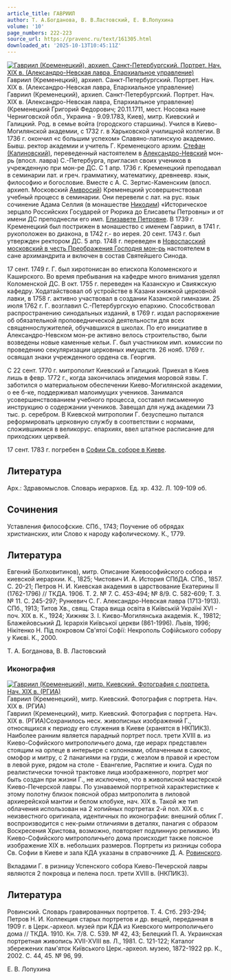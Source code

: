 ```yaml
---
article_title: ГАВРИИЛ
author: Т. А.Богданова, В. В.Ластовский, Е. В.Лопухина
volume: '10'
page_numbers: 222-223
source_url: https://pravenc.ru/text/161305.html
downloaded_at: '2025-10-13T10:45:11Z'
---
```


[![Гавриил (Кременецкий), архиеп. Санкт-Петербургский. Портрет. Нач. XIX в. (Александро-Невская лавра, Епархиальное управление)](https://pravenc.ru/data/220/467/1234/i200.jpg "Кликните для увеличения картинки")](https://pravenc.ru/data/220/467/1234/i400.jpg)Гавриил (Кременецкий), архиеп. Санкт-Петербургский. Портрет. Нач. XIX в. (Александро-Невская лавра, Епархиальное управление)  
Гавриил (Кременецкий), архиеп. Санкт-Петербургский. Портрет. Нач. XIX в. (Александро-Невская лавра, Епархиальное управление)(Кременецкий Григорий Федорович; 20.11.1711, мест. Носовка ныне Черниговской обл., Украина - 9.09.1783, Киев), митр. Киевский и Галицкий. Род. в семье войта (городского старшины). Учился в Киево-Могилянской академии, с 1732 г. в Харьковской училищной коллегии. В 1736 г. окончил «с большим успехом» Славяно-латинскую академию. Бывш. ректор академии и учитель Г. Кременецкого архим. [Стефан (Калиновский)](<https://pravenc.ru/text/Стефан (Калиновский).html>), переведенный настоятелем в [Александро-Невский](https://pravenc.ru/text/Александро-Невский.html) мон-рь (впосл. лавра) С.-Петербурга, пригласил своих учеников в учрежденную при мон-ре ДС. С 1 апр. 1736 г. Кременецкий преподавал в семинарии лат. и греч. грамматику, математику, древнеевр. язык, философию и богословие. Вместе с А. С. Зертис-Каменским (впосл. архиеп. Московский [Амвросий](https://pravenc.ru/text/Амвросий.html)) Кременецкий усовершенствовал учебный процесс в семинарии. Они перевели с лат. на рус. язык сочинение Адама Селлия (в монашестве [Никодим](https://pravenc.ru/text/Никодим.html)) «Историческое зерцало Российских Государей от Рюрика до Елисаветы Петровны» и от имени ДС преподнесли его имп. [Елизавете Петровне](<https://pravenc.ru/text/Елизавета Петровна.html>). В 1739 г. Кременецкий был пострижен в монашество с именем Гавриил, в 1741 г. рукоположен во диакона, в 1742 г.- во иерея. 20 сент. 1743 г. был утвержден ректором ДС. 5 апр. 1748 г. переведен в [Новоспасский московский в честь Преображения Господня мон-рь](<https://pravenc.ru/text/Новоспасский московский в честь Преображения Господня мон-рь.html>) настоятелем в сане архимандрита и включен в состав Святейшего Синода.

17 сент. 1749 г. Г. был хиротонисан во епископа Коломенского и Каширского. Во время пребывания на кафедре много внимания уделял Коломенской ДС. В окт. 1755 г. переведен на Казанскую и Свияжскую кафедру. Ходатайствовал об устройстве в Казани книжной церковной лавки, в 1758 г. активно участвовал в создании Казанской гимназии. 25 июля 1762 г. Г. возглавил С.-Петербургскую епархию. Способствовал распространению синодальных изданий, в 1769 г. издал распоряжение об обязательной проповеднической деятельности для всех священнослужителей, обучавшихся в школах. По его инициативе в Александро-Невском мон-ре активно велось строительство, были возведены новые каменные кельи. Г. был участником имп. комиссии по проведению секуляризации церковных имуществ. 26 нояб. 1769 г. освящал знаки учрежденного ордена св. Георгия.

С 22 сент. 1770 г. митрополит Киевский и Галицкий. Приехал в Киев лишь в февр. 1772 г., когда закончилась эпидемия моровой язвы. Г. заботился о материальном обеспечении Киево-Могилянской академии, о ее б-ке, поддерживал малоимущих учеников. Занимался усовершенствованием учебного процесса, составил письменную инструкцию о содержании учеников. Завещал для нужд академии 73 тыс. р. серебром. В Киевской митрополии Г. безуспешно пытался реформировать церковную службу в соответствии с нормами, сложившимися в великорус. епархиях, ввел штатное расписание для приходских церквей.

17 сент. 1783 г. погребен в [Софии Св. соборе в Киеве](<https://pravenc.ru/text/Софии Св  соборе в Киеве.html>).

## Литература

Арх.: Здравомыслов. Словарь иерархов. Ед. хр. 432. Л. 109-109 об.

## Сочинения

Уставления философские. СПб., 1743; Поучение об обрядах христианских, или Слово к народу кафолическому. К., 1779.

## Литература

Евгений (Болховитинов), митр. Описание Киевософийского собора и киевской иерархии. К., 1825; Чистович И. А. История СПбДА. СПб., 1857. С. 20-21; Петров Н. И. Киевская академия в царствование Екатерины II (1762-1796) // ТКДА. 1906. Т. 2. № 7. С. 453-494; № 8/9. С. 582-609; Т. 3. № 11. С. 245-297; Рункевич С. Г. Александро-Невская лавра (1713-1913). СПб., 1913; Титов Хв., свящ. Стара вища освiта в Киïвськiй Украïнi ХVI - поч. ХIХ в. К., 1924; Хижняк З. I. Києво-Могилянська академiя. К., 19812; Блажейовський Д. Iєрархiя Киïвськоï церкви (861-1996). Львiв, 1996; Нiкiтенко Н. Пiд покровом Св'ятоï Софiï: Некрополь Софiйського собору у Києвi. К., 2000.

Т. А.  Богданова,   В. В.  Ластовский 

### Иконография

[![Гавриил (Кременецкий), митр. Киевский. Фотография с портрета. Нач. XIX в. (РГИА)](https://pravenc.ru/data/309/467/1234/i200.jpg "Кликните для увеличения картинки")](https://pravenc.ru/data/309/467/1234/i400.jpg)Гавриил (Кременецкий), митр. Киевский. Фотография с портрета. Нач. XIX в. (РГИА)  
Гавриил (Кременецкий), митр. Киевский. Фотография с портрета. Нач. XIX в. (РГИА)Сохранилось неск. живописных изображений Г., относящихся к периоду его служения в Киеве (хранятся в НКПИКЗ). Наиболее ранним является парадный портрет посл. трети XVIII в. из Киево-Софийского митрополичьего дома, где иерарх представлен стоящим на орлеце в интерьере с колоннами, облаченным в саккос, омофор и митру, с 2 панагиями на груди, с жезлом в правой и крестом в левой руке, рядом на столе - Евангелие, Распятие и книга. Судя по реалистически точной трактовке лица изображенного, портрет мог быть создан при жизни Г., не исключено, что в живописной мастерской Киево-Печерской лавры. По узнаваемой портретной характеристике к этому полотну близок поясной образ митрополита в лиловой архиерейской мантии и белом клобуке, нач. XIX в. Такой же тип облачения использован на 2 копийных портретах 2-й пол. XIX в. с неизвестного оригинала, идентичных по иконографии: внешний облик Г. воспроизводится с нек-рыми отличиями в деталях, панагия с образом Воскресения Христова, возможно, повторяет подлинную реликвию. Из Киево-Софийского митрополичьего дома происходит также поясное изображение XIX в. небольших размеров. Портреты из ризницы собора Св. Софии в Киеве и зала КДА указаны в справочнике Д. А. [Ровинского](https://pravenc.ru/text/Ровинского.html).

Вкладами Г. в ризницу Успенского собора Киево-Печерской лавры являются 2 покровца и пелена посл. трети XVIII в. (НКПИКЗ).

## Литература

Ровинский. Словарь гравированных портретов. Т. 4. Стб. 293-294; Петров Н. И. Коллекция старых портретов и др. вещей, переданная в 1909 г. в Церк.-археол. музей при КДА из Киевского митрополичьего дома // ТКДА. 1910. Кн. 7/8. С. 539. № 42, 43; Белецкий П. А. Украинская портретная живопись ХVII-XVIII вв. Л., 1981. С. 121-122; Каталог збережених пам'яток Киïвського Церк.-археол. музею, 1872-1922 рр. К., 2002. С. 44, 45. № 96, 99.

Е. В.  Лопухина
